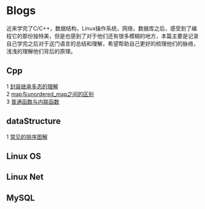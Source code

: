 # Blogs 
近来学完了C/C++，数据结构，Linux操作系统，网络，数据库之后，感受到了编程它的那份独特美，但是也感到了对于他们还有很多模糊的地方，本篇主要是记录自己学完之后对于这门语言的总结和理解，希望帮助自己更好的梳理他们的脉络，浅浅的理解他们背后的原理。
## Cpp
1 [封装继承多态的理解](https://github.com/Lp700750/Blogs/blob/master/%E7%BB%A7%E6%89%BF%E5%B0%81%E8%A3%85%E5%A4%9A%E6%80%81%E7%90%86%E8%A7%A3.md)  
2 [map与unordered_map之间的区别](https://github.com/Lp700750/Blogs/blob/master/map%E4%B8%8Eunordered_map.md)  
3 [普通函数与内联函数](https://github.com/Lp700750/Blogs/blob/master/%E6%99%AE%E9%80%9A%E5%87%BD%E6%95%B0%E4%B8%8E%E5%86%85%E8%81%94%E5%87%BD%E6%95%B0.md) 
## dataStructure
1 [常见的排序图解](https://github.com/Lp700750/Blogs/blob/master/%E5%B8%B8%E8%A7%81%E7%9A%84%E6%8E%92%E5%BA%8F%E5%9B%BE%E8%A7%A3.md)
## Linux OS
## Linux Net
## MySQL
